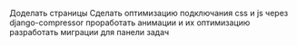 Доделать страницы
Сделать оптимизацию подключания css и js через django-compressor
проработать анимации и их оптимизацию
разработать миграции для панели задач
